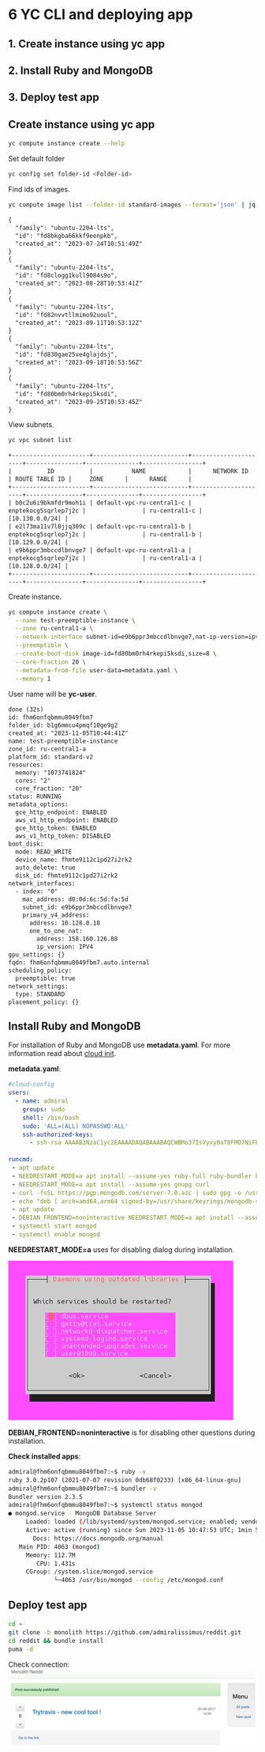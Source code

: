 
# 6 YC CLI and deploying app

## 1. Create instance using yc app

## 2. Install Ruby and MongoDB

## 3. Deploy test app

## Create instance using yc app

```bash
yc compute instance create --help
```

Set default folder

```bash
yc config set folder-id <Folder-id>
```

Find ids of images.

```bash
yc compute image list --folder-id standard-images --format='json' | jq 'map(select(.family == "ubuntu-2204-lts"))' | jq 'sort_by(.created_at)' | jq '.[] | {family, id, created_at}'
```

```output
{
  "family": "ubuntu-2204-lts",
  "id": "fd8bkgba66kkf9eenpkb",
  "created_at": "2023-07-24T10:51:49Z"
}
{
  "family": "ubuntu-2204-lts",
  "id": "fd8clogg1kull9084s9o",
  "created_at": "2023-08-28T10:53:41Z"
}
{
  "family": "ubuntu-2204-lts",
  "id": "fd82nvvtllmimo92uoul",
  "created_at": "2023-09-11T10:53:12Z"
}
{
  "family": "ubuntu-2204-lts",
  "id": "fd830gae25ve4glajdsj",
  "created_at": "2023-09-18T10:53:56Z"
}
{
  "family": "ubuntu-2204-lts",
  "id": "fd80bm0rh4rkepi5ksdi",
  "created_at": "2023-09-25T10:53:45Z"
}
```

View subnets.

```bash
yc vpc subnet list
```

```output
+----------------------+---------------------------+----------------------+----------------+---------------+-----------------+
|          ID          |           NAME            |      NETWORK ID      | ROUTE TABLE ID |     ZONE      |      RANGE      |
+----------------------+---------------------------+----------------------+----------------+---------------+-----------------+
| b0c2u6i9bkmfdr9moh1i | default-vpc-ru-central1-c | enptekocg5sqrlep7j2c |                | ru-central1-c | [10.130.0.0/24] |
| e2l73ma11v7l0jjq309c | default-vpc-ru-central1-b | enptekocg5sqrlep7j2c |                | ru-central1-b | [10.129.0.0/24] |
| e9b6ppr3mbccdlbnvge7 | default-vpc-ru-central1-a | enptekocg5sqrlep7j2c |                | ru-central1-a | [10.128.0.0/24] |
+----------------------+---------------------------+----------------------+----------------+---------------+-----------------+
```

Create instance.

```bash
yc compute instance create \
  --name test-preemptible-instance \
  --zone ru-central1-a \
  --network-interface subnet-id=e9b6ppr3mbccdlbnvge7,nat-ip-version=ipv4 \
  --preemptible \
  --create-boot-disk image-id=fd80bm0rh4rkepi5ksdi,size=8 \
  --core-fraction 20 \
  --metadata-from-file user-data=metadata.yaml \
  --memory 1
```

User name will be **yc-user**.

```output
done (32s)
id: fhm6onfqbmmu8049fbm7
folder_id: b1g6mmcu4pmqf10ge9g2
created_at: "2023-11-05T10:44:41Z"
name: test-preemptible-instance
zone_id: ru-central1-a
platform_id: standard-v2
resources:
  memory: "1073741824"
  cores: "2"
  core_fraction: "20"
status: RUNNING
metadata_options:
  gce_http_endpoint: ENABLED
  aws_v1_http_endpoint: ENABLED
  gce_http_token: ENABLED
  aws_v1_http_token: DISABLED
boot_disk:
  mode: READ_WRITE
  device_name: fhmte9112c1pd27i2rk2
  auto_delete: true
  disk_id: fhmte9112c1pd27i2rk2
network_interfaces:
  - index: "0"
    mac_address: d0:0d:6c:5d:fa:5d
    subnet_id: e9b6ppr3mbccdlbnvge7
    primary_v4_address:
      address: 10.128.0.18
      one_to_one_nat:
        address: 158.160.126.88
        ip_version: IPV4
gpu_settings: {}
fqdn: fhm6onfqbmmu8049fbm7.auto.internal
scheduling_policy:
  preemptible: true
network_settings:
  type: STANDARD
placement_policy: {}
```

## Install Ruby and MongoDB

For installation of Ruby and MongoDB use **metadata.yaml**. For more information read about [cloud init](https://cloudinit.readthedocs.io/en/latest/reference/examples.html).

**metadata.yaml**:

```yaml
#cloud-config
users:
  - name: admiral
    groups: sudo
    shell: /bin/bash
    sudo: 'ALL=(ALL) NOPASSWD:ALL'
    ssh-authorized-keys:
      - ssh-rsa AAAAB3NzaC1yc2EAAAADAQABAAABAQCWBMo37IsVyvy0aT8FMO7NiFPIxfrUCyp5BA4b4Pr69BahfFuTgHLzkmPz9N0DE7EAHgjTV0QSLAYHWrmJG/8H8K/x9kz9sIK03jySSib+hIpnMdtt4+rC6AiQI9lmYyXeaZPwAaZe+KOozNJvzutRd31vrFJ3VZUQ2rMgNC2x0SyF1kEle/zEwkNMW4E0ea07u6MXrv5aSGyFNakiqpxVO12MQE/UocgiloHurcWP4CSCygdjLre031LwQ80xIIbSslyYG/g8W6DVexOBMyJ5tbw+C0SETBb6d4pA1slrALybQOgD/DWaPtV2aiZJl5ch8GtdjqBtCc2JO9+uJzM3 rsa-key-20230411

runcmd:
 - apt update
 - NEEDRESTART_MODE=a apt install --assume-yes ruby-full ruby-bundler build-essential 
 - NEEDRESTART_MODE=a apt install --assume-yes gnupg curl
 - curl -fsSL https://pgp.mongodb.com/server-7.0.asc | sudo gpg -o /usr/share/keyrings/mongodb-server-7.0.gpg --dearmor
 - echo "deb [ arch=amd64,arm64 signed-by=/usr/share/keyrings/mongodb-server-7.0.gpg ] https://repo.mongodb.org/apt/ubuntu jammy/mongodb-org/7.0 multiverse" > /etc/apt/sources.list.d/mongodb-org-7.0.list
 - apt update
 - DEBIAN_FRONTEND=noninteractive NEEDRESTART_MODE=a apt install --assume-yes mongodb-org
 - systemctl start mongod
 - systemctl enable mongod

```

**NEEDRESTART_MODE=a** uses for disabling dialog during installation.

![Restart services](./img/Screenshot_1.jpg)

**DEBIAN_FRONTEND=noninteractive** is for disabling other questions during installation.

**Check installed apps**:

```bash
admiral@fhm6onfqbmmu8049fbm7:~$ ruby -v
ruby 3.0.2p107 (2021-07-07 revision 0db68f0233) [x86_64-linux-gnu]
admiral@fhm6onfqbmmu8049fbm7:~$ bundler -v
Bundler version 2.3.5
admiral@fhm6onfqbmmu8049fbm7:~$ systemctl status mongod
● mongod.service - MongoDB Database Server
     Loaded: loaded (/lib/systemd/system/mongod.service; enabled; vendor preset: enabled)
     Active: active (running) since Sun 2023-11-05 10:47:53 UTC; 1min 58s ago
       Docs: https://docs.mongodb.org/manual
   Main PID: 4063 (mongod)
     Memory: 112.7M
        CPU: 1.431s
     CGroup: /system.slice/mongod.service
             └─4063 /usr/bin/mongod --config /etc/mongod.conf

```

## Deploy test app

```bash
cd ~
git clone -b monolith https://github.com/admiralissimus/reddit.git
cd reddit && bundle install
puma -d
```

Check connection:  
![Puma service](./img/Screenshot_2.jpg)
